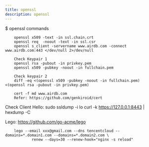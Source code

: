 ```yaml
---
title: openssl
description: openssl
---
```


$ openssl commands

        openssl x509 -text -in ssl.chain.crt
        openssl req  -noout -text -in ssl.csr
        openssl s_client -servername www.airdb.com -connect www.airdb.com:443 </dev/null 2>/dev/null

        Check Keypair 1
        openssl rsa -pubout -in privkey.pem
        openssl x509 -pubkey -noout -in fullchain.pem

        Check keypair 2
        diff -eq <(openssl x509 -pubkey -noout -in fullchain.pem) <(openssl rsa -pubout -in privkey.pem)

        cert -f md www.airdb.com
        Refer: https://github.com/genkiroid/cert

Check Client Hello:
        sudo ssldump -i  lo
        curl -k <https://127.0.0.1:8443> | hexdump -C

Lego:
        <https://github.com/go-acme/lego>

        lego --email xxx@gmail.com --dns tencentcloud --domains=*.domain1.com --domains=*.domain2.com \
                renew --days=30 --renew-hook="nginx -s reload"

